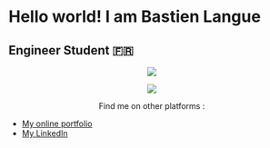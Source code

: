 # Hello world! I am Bastien Langue
## Engineer Student 🇫🇷

<p align="center">
  <img src="https://github-readme-stats.vercel.app/api?username=blangue&show_icons=true&count_private=true&theme=radical"/>
</p>

<p align="center">
  <img src="https://github-readme-stats.vercel.app/api/top-langs/?username=blangue&exclude_repo=blangue&count_private=true&layout=compact&theme=monokai"/>
</p>

<p align="center">
  Find me on other platforms : <br/>
  <ul>
    <li> <a href="https://www.bastien.pw"> My online portfolio </a> </li>
    <li> <a href="https://www.linkedin.com/in/bastien-langue/"> My LinkedIn </a> </li>
  </ul>
</p>
